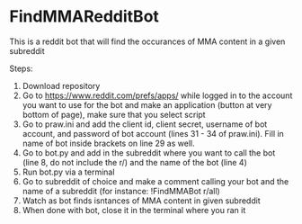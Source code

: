 # FindMMARedditBot

This is a reddit bot that will find the occurances of MMA content in a given subreddit

Steps:
1) Download repository
2) Go to https://www.reddit.com/prefs/apps/ while logged in to the account you want to use for the bot and make an application (button at very bottom of page), make sure that you select script 
3) Go to praw.ini and add the client id, client secret, username of bot account, and password of bot account (lines 31 - 34 of praw.ini). Fill in name of bot inside brackets on line 29 as well. 
4) Go to bot.py and add in the subreddit where you want to call the bot (line 8, do not include the r/) and the name of the bot (line 4)
5) Run bot.py via a terminal
6) Go to subreddit of choice and make a comment calling your bot and the name of a subreddit (for instance: !FindMMABot r/all)
7) Watch as bot finds isntances of MMA content in given subreddit 
8) When done with bot, close it in the terminal where you ran it

